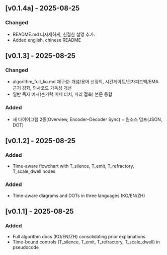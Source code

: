 ## [v0.1.4a] - 2025-08-25
### Changed
- README.md 더자세하게, 친절한 설명 추가.
- Added english, chinese README

## [v0.1.3] - 2025-08-25
### Changed
- algorithm_full_ko.md 재구성: 개념/용어 선정의, 시간게이트/오차피드백/EMA 근거 강화, 의사코드 가독성 개선
- 일반 독자 예시(손가락 미세 터치, 파리 접촉) 본문 통합
### Added
- 새 다이어그램 2종(Overview, Encoder–Decoder Sync) + 원소스 덤프(JSON, DOT)

## [v0.1.2] - 2025-08-25
### Added
- Time-aware flowchart with T_silence, T_emit, T_refractory, T_scale_dwell nodes
### Added
- Time-aware diagrams and DOTs in three languages (KO/EN/ZH)

## [v0.1.1] - 2025-08-25
### Added
- Full algorithm docs (KO/EN/ZH) consolidating prior explanations
- Time-bound controls (T_silence, T_emit, T_refractory, T_scale_dwell) in pseudocode
